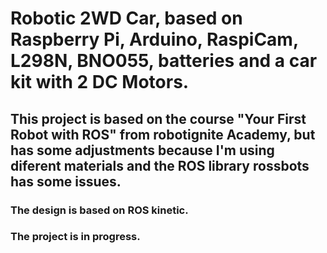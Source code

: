 # Robotic 2WD Car, based on Raspberry Pi, Arduino, RaspiCam, L298N, BNO055, batteries and a car kit with 2 DC Motors.
## This project is based on the course "Your First Robot with ROS" from robotignite Academy, but has some adjustments because I'm using diferent materials and the ROS library rossbots has some issues.

### The design is based on ROS kinetic.
### The project is in progress.

